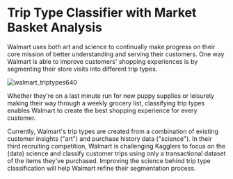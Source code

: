 # **Trip Type Classifier with Market Basket Analysis**

Walmart uses both art and science to continually make progress on their core mission of better understanding and serving their customers. One way Walmart is able to improve customers' shopping experiences is by segmenting their store visits into different trip types.

![walmart_triptypes640](https://user-images.githubusercontent.com/15687230/64718831-f6a88b80-d494-11e9-95d9-0cbbf4c1c11b.png)

Whether they're on a last minute run for new puppy supplies or leisurely making their way through a weekly grocery list, classifying trip types enables Walmart to create the best shopping experience for every customer.

Currently, Walmart's trip types are created from a combination of existing customer insights ("art") and purchase history data ("science"). In their third recruiting competition, Walmart is challenging Kagglers to focus on the (data) science and classify customer trips using only a transactional dataset of the items they've purchased. Improving the science behind trip type classification will help Walmart refine their segmentation process.